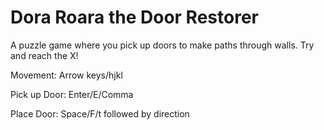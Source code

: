 Dora Roara the Door Restorer
===

A puzzle game where you pick up doors to make paths through walls. Try and reach the X!

Movement: Arrow keys/hjkl

Pick up Door: Enter/E/Comma

Place Door: Space/F/t followed by direction

